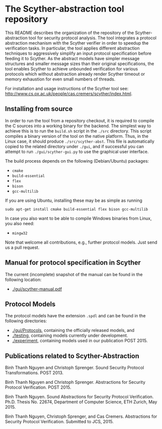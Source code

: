The Scyther-abstraction tool repository
===========================

This README describes the organization of the repository of the Scyther-abstraction
tool for security protocol analysis. 
The tool integrates a protocol abstraction mechanism with the Scyther verifier in order to speedup the verification tasks. In particular, the tool applies different abstraction techniques to aggressively simplify an input protocol specification before feeding it to Scyther. As the abstract models have simpler message structures and smaller message sizes than their original specifications, the tool enables Scyther to achieve unbounded verification for various protocols which without abstraction already render Scyther timeout or memory exhaustion for even small numbers of threads. 

For installation and usage instructions of the Scyther tool see:
<http://www.cs.ox.ac.uk/people/cas.cremers/scyther/index.html>.

Installing from source
----------------------

In order to run the tool from a repository checkout, it is required to
compile the C sources into a working binary for the backend.  The
simplest way to achieve this is to run the `build.sh` script in the
`./src` directory. This script compiles a binary version of the tool on
the native platform. Thus, in the Linux case, it should produce
`./src/scyther-abst`. This file is automatically copied to the related
directory under `./gui`, and if successful you can attempt to run
`./gui/scyther-gui.py` to use the graphical user interface.

The build process depends on the following
(Debian/Ubuntu) packages:

  * `cmake`
  * `build-essential`
  * `flex`
  * `bison`
  * `gcc-multilib`

If you are using Ubuntu, installing these may be as simple as running

`sudo apt-get install cmake build-essential flex bison gcc-multilib`

In case you also want to be able to compile Windows binaries from Linux,
you also need:

  * `mingw32`

Note that welcome all contributions, e.g., further protocol models. Just send
us a pull request.


Manual for protocol specification in Scyther
------

The current (incomplete) snapshot of the manual can be found in the following location:

  * [./gui/scyther-manual.pdf](gui/scyther-manual.pdf)


Protocol Models
---------------

The protocol models have the extension `.spdl` and can be found in the following directories:

  * [./gui/Protocols](gui/Protocols), containing the officially released models, and
  * [./testing](testing), containing models currently under development.
  * [./experiment](experiment), containing models used in our publication POST 2015.

Publications related to Scyther-Abstraction
--------------------------------------------
Binh Thanh Nguyen and Christoph Sprenger. Sound Security Protocol Transformations. POST 2013.

Binh Thanh Nguyen and Christoph Sprenger. Abstractions for Security Protocol Verification. POST 2015.

Binh Thanh Nguyen. Sound Abstractions for Security Protocol Verification. Ph.D. Thesis No. 22674, Department of Computer Science, ETH Zurich, May 2015.

Binh Thanh Nguyen, Christoph Sprenger, and Cas Cremers. Abstractions for Security Protocol Verification. Submitted to JCS, 2015.
